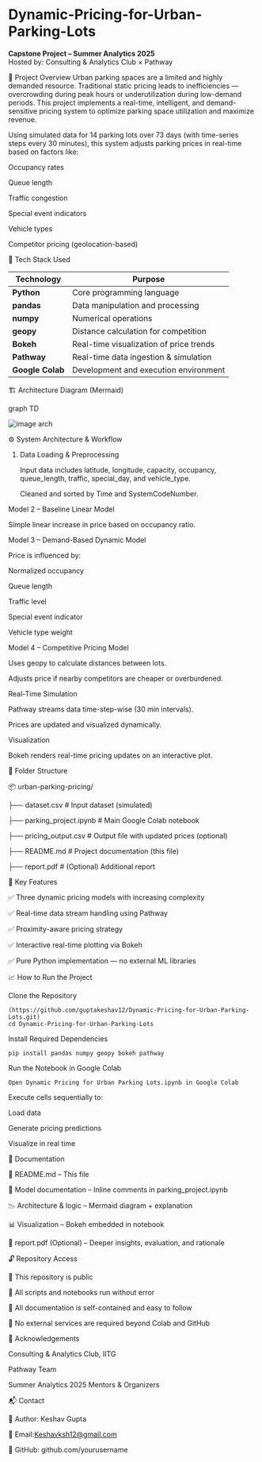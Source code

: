 # Dynamic-Pricing-for-Urban-Parking-Lots

**Capstone Project – Summer Analytics 2025**  
Hosted by: Consulting & Analytics Club × Pathway


📌 Project Overview
Urban parking spaces are a limited and highly demanded resource. Traditional static pricing leads to inefficiencies — overcrowding during peak hours or underutilization during low-demand periods. This project implements a real-time, intelligent, and demand-sensitive pricing system to optimize parking space utilization and maximize revenue.

Using simulated data for 14 parking lots over 73 days (with time-series steps every 30 minutes), this system adjusts parking prices in real-time based on factors like:


Occupancy rates

Queue length

Traffic congestion

Special event indicators

Vehicle types

Competitor pricing (geolocation-based)


🧰 Tech Stack Used

| Technology     | Purpose                               |
|----------------|----------------------------------------|
| **Python**     | Core programming language              |
| **pandas**     | Data manipulation and processing       |
| **numpy**      | Numerical operations                   |
| **geopy**      | Distance calculation for competition   |
| **Bokeh**      | Real-time visualization of price trends|
| **Pathway**    | Real-time data ingestion & simulation  |
| **Google Colab** | Development and execution environment|

🏗️ Architecture Diagram (Mermaid)

graph TD

![image arch](https://github.com/user-attachments/assets/0cd13f1d-ebaf-4a69-a2a3-03c34ea00c10)



⚙️ System Architecture & Workflow

1. Data Loading & Preprocessing

     Input data includes latitude, longitude, capacity, occupancy, queue_length, traffic, special_day, and vehicle_type.

     Cleaned and sorted by Time and SystemCodeNumber.

Model 2 – Baseline Linear Model

Simple linear increase in price based on occupancy ratio.

Model 3 – Demand-Based Dynamic Model

Price is influenced by:

Normalized occupancy

Queue length

Traffic level

Special event indicator

Vehicle type weight

Model 4 – Competitive Pricing Model

Uses geopy to calculate distances between lots.

Adjusts price if nearby competitors are cheaper or overburdened.

Real-Time Simulation

Pathway streams data time-step-wise (30 min intervals).

Prices are updated and visualized dynamically.

Visualization

Bokeh renders real-time pricing updates on an interactive plot.

📁 Folder Structure

📦 urban-parking-pricing/

├── dataset.csv # Input dataset (simulated)

├── parking_project.ipynb # Main Google Colab notebook

├── pricing_output.csv # Output file with updated prices (optional)

├── README.md # Project documentation (this file)

├── report.pdf # (Optional) Additional report


🧠 Key Features

✅ Three dynamic pricing models with increasing complexity

✅ Real-time data stream handling using Pathway

✅ Proximity-aware pricing strategy

✅ Interactive real-time plotting via Bokeh

✅ Pure Python implementation — no external ML libraries

📈 How to Run the Project

Clone the Repository
```
(https://github.com/guptakeshav12/Dynamic-Pricing-for-Urban-Parking-Lots.git)
cd Dynamic-Pricing-for-Urban-Parking-Lots
```
Install Required Dependencies
```
pip install pandas numpy geopy bokeh pathway
```
Run the Notebook in Google Colab
```
Open Dynamic Pricing for Urban Parking Lots.ipynb in Google Colab
```
Execute cells sequentially to:

Load data

Generate pricing predictions

Visualize in real time

📎 Documentation

📄 README.md – This file

🧠 Model documentation – Inline comments in parking_project.ipynb

📉 Architecture & logic – Mermaid diagram + explanation

📊 Visualization – Bokeh embedded in notebook

📝 report.pdf (Optional) – Deeper insights, evaluation, and rationale



🔓 Repository Access

🔹 This repository is public

🔹 All scripts and notebooks run without error

🔹 All documentation is self-contained and easy to follow

🔹 No external services are required beyond Colab and GitHub

🙌 Acknowledgements

Consulting & Analytics Club, IITG

Pathway Team

Summer Analytics 2025 Mentors & Organizers

📬 Contact

👤 Author: Keshav Gupta

📧 Email:Keshavksh12@gmail.com

🔗 GitHub: github.com/yourusername
